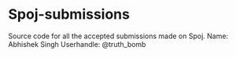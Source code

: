 # Spoj-submissions
Source code for all the accepted submissions made on Spoj.
Name: Abhishek Singh
Userhandle: @truth_bomb
